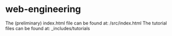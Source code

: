 # web-engineering

The (preliminary) index.html file can be found at: /src/index.html
The tutorial files can be found at: _includes/tutorials
